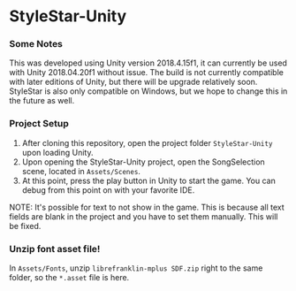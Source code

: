# StyleStar-Unity
 
 
### Some Notes

This was developed using Unity version 2018.4.15f1, it can currently be used with Unity 2018.04.20f1 without issue. 
The build is not currently compatible with later editions of Unity, but there will be upgrade relatively soon.
StyleStar is also only compatible on Windows, but we hope to change this in the future as well.


### Project Setup

1. After cloning this repository, open the project folder `StyleStar-Unity` upon loading Unity.
2. Upon opening the StyleStar-Unity project, open the SongSelection scene, located in `Assets/Scenes`.
3. At this point, press the play button in Unity to start the game. You can debug from this point on with your favorite IDE.

NOTE: It's possible for text to not show in the game. This is because all text fields are blank in the project and you have to set them manually. This will be fixed. 

 
### Unzip font asset file!

In `Assets/Fonts`, unzip `librefranklin-mplus SDF.zip` right to the same folder, so the `*.asset` file is here.